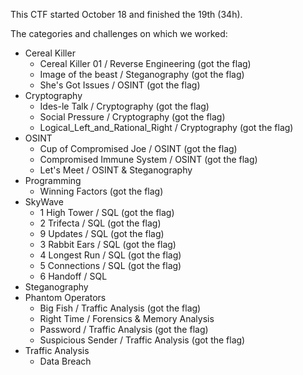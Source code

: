 This CTF started October 18 and finished the 19th (34h).

[
  Format for the general CTF categories, the challenges and the categories of this CTF:
    - Category as presented in this CTF
      - Name of the challenge / general CTF category (indicator for the flag)
]: <>

The categories and challenges on which we worked:
- Cereal Killer
  - Cereal Killer 01 / Reverse Engineering (got the flag)
  - Image of the beast / Steganography (got the flag)
  - She's Got Issues / OSINT (got the flag)
- Cryptography
  - Ides-le Talk / Cryptography (got the flag)
  - Social Pressure / Cryptography (got the flag)
  - Logical_Left_and_Rational_Right / Cryptography (got the flag)
- OSINT
  - Cup of Compromised Joe / OSINT (got the flag)
  - Compromised Immune System / OSINT (got the flag)
  - Let's Meet / OSINT & Steganography
- Programming
  - Winning Factors (got the flag)
- SkyWave
    - 1 High Tower / SQL (got the flag)
    - 2 Trifecta / SQL (got the flag)
    - 9 Updates / SQL (got the flag)
    - 3 Rabbit Ears / SQL (got the flag)
    - 4 Longest Run / SQL (got the flag)
    - 5 Connections / SQL (got the flag)
    - 6 Handoff / SQL
- Steganography
- Phantom Operators
  - Big Fish / Traffic Analysis (got the flag)
  - Right Time / Forensics & Memory Analysis
  - Password / Traffic Analysis (got the flag)
  - Suspicious Sender / Traffic Analysis (got the flag)
- Traffic Analysis
  - Data Breach
